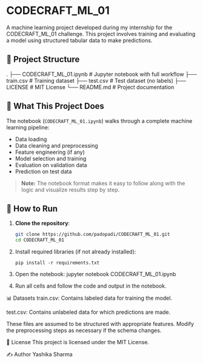 # CODECRAFT_ML_01

A machine learning project developed during my internship for the CODECRAFT_ML_01 challenge. This project involves training and evaluating a model using structured tabular data to make predictions.

## 📁 Project Structure
.
├── CODECRAFT_ML_01.ipynb # Jupyter notebook with full workflow
├── train.csv # Training dataset
├── test.csv # Test dataset (no labels)
├── LICENSE # MIT License
└── README.md # Project documentation


## 🧠 What This Project Does

The notebook (`CODECRAFT_ML_01.ipynb`) walks through a complete machine learning pipeline:

- Data loading
- Data cleaning and preprocessing
- Feature engineering (if any)
- Model selection and training
- Evaluation on validation data
- Prediction on test data

> **Note:** The notebook format makes it easy to follow along with the logic and visualize results step by step.

## 🚀 How to Run

1. **Clone the repository**:

   ```bash
   git clone https://github.com/padopadi/CODECRAFT_ML_01.git
   cd CODECRAFT_ML_01
2. Install required libraries (if not already installed):

       pip install -r requirements.txt

3. Open the notebook:
       jupyter notebook CODECRAFT_ML_01.ipynb

4. Run all cells and follow the code and output in the notebook.


📊 Datasets
train.csv: Contains labeled data for training the model.

test.csv: Contains unlabeled data for which predictions are made.

These files are assumed to be structured with appropriate features. Modify the preprocessing steps as necessary if the schema changes.

📄 License
This project is licensed under the MIT License.

✍️ Author
Yashika Sharma

